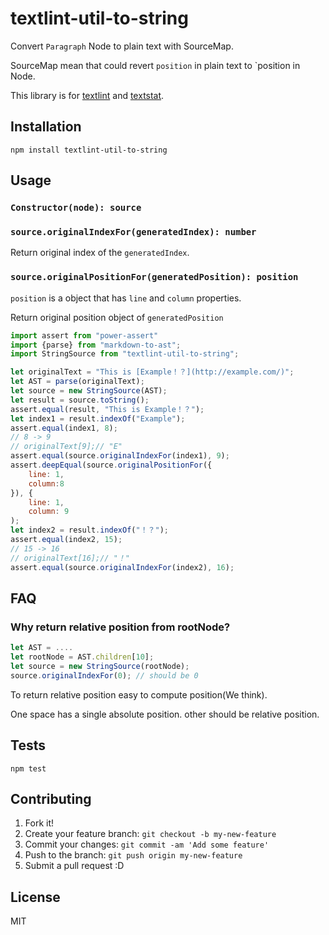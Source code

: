 # textlint-util-to-string

Convert `Paragraph` Node to plain text with SourceMap.

SourceMap mean that could revert `position` in plain text to `position in Node.

This library is for [textlint](https://github.com/textlint/textlint "textlint") and [textstat](https://github.com/azu/textstat "textstat").

## Installation

    npm install textlint-util-to-string

## Usage

### `Constructor(node): source`

### `source.originalIndexFor(generatedIndex): number`

Return original index of the `generatedIndex`.

### `source.originalPositionFor(generatedPosition): position`

`position` is a object that has `line` and `column` properties.

Return original position object of `generatedPosition`

```js
import assert from "power-assert"
import {parse} from "markdown-to-ast";
import StringSource from "textlint-util-to-string";

let originalText = "This is [Example！？](http://example.com/)";
let AST = parse(originalText);
let source = new StringSource(AST);
let result = source.toString();
assert.equal(result, "This is Example！？");
let index1 = result.indexOf("Example");
assert.equal(index1, 8);
// 8 -> 9
// originalText[9];// "E"
assert.equal(source.originalIndexFor(index1), 9);
assert.deepEqual(source.originalPositionFor({
    line: 1,
    column:8
}), {
    line: 1,
    column: 9
);
let index2 = result.indexOf("！？");
assert.equal(index2, 15);
// 15 -> 16
// originalText[16];// "！"
assert.equal(source.originalIndexFor(index2), 16);
```

## FAQ

### Why return relative position from rootNode?

```js
let AST = ....
let rootNode = AST.children[10];
let source = new StringSource(rootNode);
source.originalIndexFor(0); // should be 0
```

To return relative position easy to compute position(We think).

One space has a single absolute position. other should be relative position.

## Tests

    npm test

## Contributing

1. Fork it!
2. Create your feature branch: `git checkout -b my-new-feature`
3. Commit your changes: `git commit -am 'Add some feature'`
4. Push to the branch: `git push origin my-new-feature`
5. Submit a pull request :D

## License

MIT